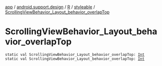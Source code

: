 [app](../../../index.md) / [android.support.design](../../index.md) / [R](../index.md) / [styleable](index.md) / [ScrollingViewBehavior_Layout_behavior_overlapTop](./-scrolling-view-behavior_-layout_behavior_overlap-top.md)

# ScrollingViewBehavior_Layout_behavior_overlapTop

`static val ScrollingViewBehavior_Layout_behavior_overlapTop: `[`Int`](https://kotlinlang.org/api/latest/jvm/stdlib/kotlin/-int/index.html)
`static val ScrollingViewBehavior_Layout_behavior_overlapTop: `[`Int`](https://kotlinlang.org/api/latest/jvm/stdlib/kotlin/-int/index.html)